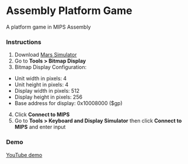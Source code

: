 # Assembly Platform Game
A platform game in MIPS Assembly

### Instructions
1. Download [Mars Simulator](http://courses.missouristate.edu/kenvollmar/mars/download.htm)
2. Go to **Tools > Bitmap Display**
3. Bitmap Display Configuration:
  * Unit width in pixels: 4
  * Unit height in pixels: 4
  * Display width in pixels: 512
  * Display height in pixels: 256
  * Base address for display: 0x10008000 ($gp)
4. Click **Connect to MIPS**
5. Go to **Tools > Keyboard and Display Simulator** then click **Connect to MIPS** and enter input

### Demo
[YouTube demo](https://www.youtube.com/watch?v=xKQJ35VcuA8&t=2s)
